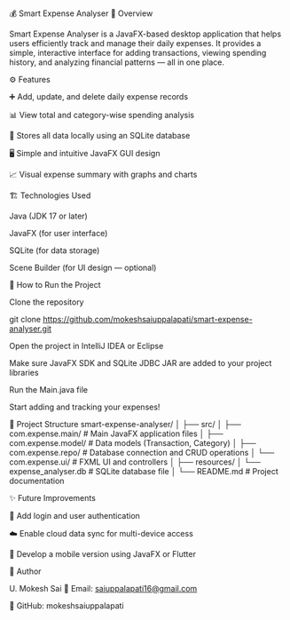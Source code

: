 💰 Smart Expense Analyser
🧩 Overview

Smart Expense Analyser is a JavaFX-based desktop application that helps users efficiently track and manage their daily expenses.
It provides a simple, interactive interface for adding transactions, viewing spending history, and analyzing financial patterns — all in one place.

⚙️ Features

➕ Add, update, and delete daily expense records

📊 View total and category-wise spending analysis

💾 Stores all data locally using an SQLite database

🖥️ Simple and intuitive JavaFX GUI design

📈 Visual expense summary with graphs and charts

🏗️ Technologies Used

Java (JDK 17 or later)

JavaFX (for user interface)

SQLite (for data storage)

Scene Builder (for UI design — optional)

🚀 How to Run the Project

Clone the repository

git clone https://github.com/mokeshsaiuppalapati/smart-expense-analyser.git


Open the project in IntelliJ IDEA or Eclipse

Make sure JavaFX SDK and SQLite JDBC JAR are added to your project libraries

Run the Main.java file

Start adding and tracking your expenses!

📂 Project Structure
smart-expense-analyser/
│
├── src/
│   ├── com.expense.main/           # Main JavaFX application files
│   ├── com.expense.model/          # Data models (Transaction, Category)
│   ├── com.expense.repo/           # Database connection and CRUD operations
│   └── com.expense.ui/             # FXML UI and controllers
│
├── resources/
│   └── expense_analyser.db         # SQLite database file
│
└── README.md                       # Project documentation

✨ Future Improvements

🔐 Add login and user authentication

☁️ Enable cloud data sync for multi-device access

📱 Develop a mobile version using JavaFX or Flutter

👤 Author

U. Mokesh Sai
📧 Email: saiuppalapati16@gmail.com

🔗 GitHub: mokeshsaiuppalapati

